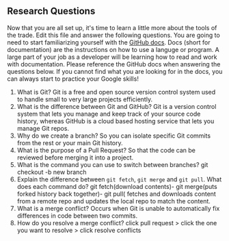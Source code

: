 ## Research Questions 

Now that you are all set up, it's time to learn a little more about the tools of the trade. Edit this file and answer the following questions. You are going to need to start familiarizing yourself with the [GitHub docs](https://docs.github.com/en). Docs (short for documentation) are the instructions on how to use a languge or program. A large part of your job as a developer will be learning how to read and work with documentation. Please reference the GitHub docs when answering the questions below. If you cannot find what you are looking for in the docs, you can always start to practice your Google skills!

1. What is Git? Git is a free and open source version control system used to handle small to very large projects efficiently.
2. What is the difference between Git and GitHub? Git is a version control system that lets you manage and keep track of your source code history, whereas GitHub is a cloud based hosting service 
that lets you manage Git repos.
3. Why do we create a branch? So you can isolate specific Git commits from the rest or your main Git history.
4. What is the purpose of a Pull Request? So that the code can be reviewed before merging it into a project.
5. What is the command you can use to switch between branches?  git checkout -b new branch
6. Explain the difference between `git fetch`, `git merge` and `git pull`. What does each command do? git fetch(download contents)- git merge(puts forked history back together)- git pull( fetches 
and downloads content from a remote repo and updates the local repo to match the content.
7. What is a merge conflict? Occurs when Git is unable to automatically fix differences in code between two commits.
8. How do you resolve a merge conflict? click pull request > click the one you want to resolve > click resolve conflicts 
